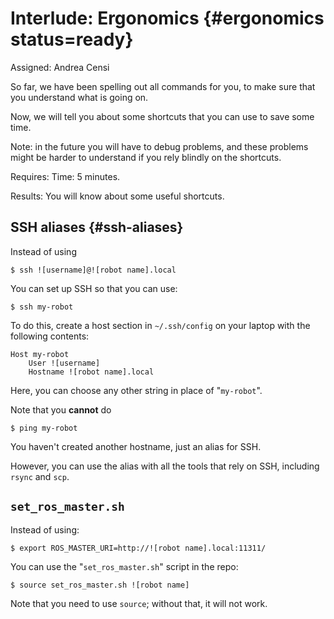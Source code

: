 # Interlude: Ergonomics {#ergonomics status=ready}

Assigned: Andrea Censi

So far, we have been spelling out all commands for you, to make
sure that you understand what is going on.

Now, we will tell you about some shortcuts that you can use to
save some time.

Note: in the future you will have to debug problems, and these
problems might be harder to understand if you rely blindly on the shortcuts.


<div class='requirements' markdown="1">

Requires: Time: 5 minutes.

Results: You will know about some useful shortcuts.

</div>



## SSH aliases {#ssh-aliases}

Instead of using

    $ ssh ![username]@![robot name].local

You can set up SSH so that you can use:

    $ ssh my-robot

To do this, create a host section in `~/.ssh/config` on your laptop with the following
contents:

    Host my-robot
        User ![username]
        Hostname ![robot name].local

Here, you can choose any other string in place of "`my-robot`".


Note that you **cannot** do

    $ ping my-robot

You haven't created another hostname, just an alias for SSH.

However, you can use the alias with all the tools that rely
on SSH, including `rsync` and `scp`.


## `set_ros_master.sh`


Instead of using:

    $ export ROS_MASTER_URI=http://![robot name].local:11311/

You can use the "`set_ros_master.sh`" script in the repo:

    $ source set_ros_master.sh ![robot name]


Note that you need to use `source`; without that, it will not work.
